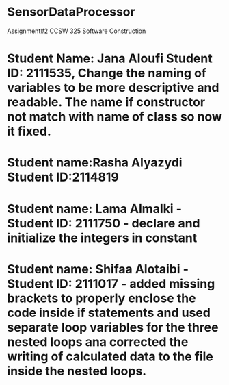 # SensorDataProcessor
Assignment#2 CCSW 325 Software Construction
# Student Name: Jana Aloufi   Student ID: 2111535, Change the naming of variables to be more descriptive and readable. The name if constructor not match with name of class so now it fixed.

# Student name:Rasha Alyazydi Student ID:2114819

# Student name: Lama Almalki - Student ID: 2111750 - declare and initialize the integers in constant

# Student name: Shifaa Alotaibi - Student ID: 2111017 - added missing brackets to properly enclose the code inside if statements and used separate loop variables for the three nested loops ana corrected the writing of calculated data to the file inside the nested loops.





